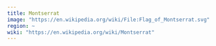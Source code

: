 ```yaml
---
title: Montserrat
image: "https://en.wikipedia.org/wiki/File:Flag_of_Montserrat.svg"
region: ~
wiki: "https://en.wikipedia.org/wiki/Montserrat"
---
```

